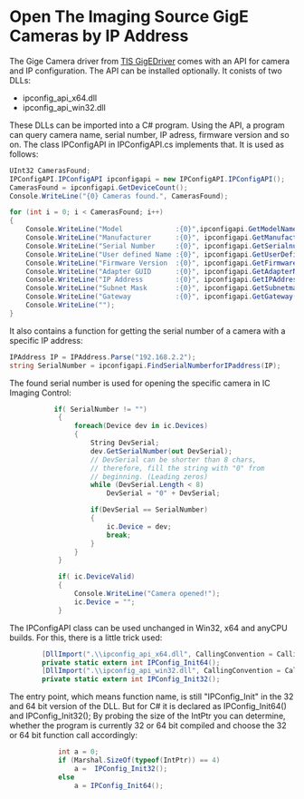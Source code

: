 # Open The Imaging Source GigE Cameras by IP Address
The Gige Camera driver from [TIS GigEDriver](https://www.theimagingsource.com/support/downloads-for-windows/device-drivers/icwdmgigetis/) comes with an API for camera and IP configuration. The API can be installed optionally.
It conists of two DLLs:
 * ipconfig_api_x64.dll
 * ipconfig_api_win32.dll

These DLLs can be imported into a C# program. Using the API, a program can query camera name, serial number, IP adress, firmware version and so on.
The class IPConfigAPI in IPConfigAPI.cs implements that. It is used as follows:
``` C#
UInt32 CamerasFound;
IPConfigAPI.IPConfigAPI ipconfigapi = new IPConfigAPI.IPConfigAPI();
CamerasFound = ipconfigapi.GetDeviceCount();
Console.WriteLine("{0} Cameras found.", CamerasFound);

for (int i = 0; i < CamerasFound; i++)
{
    Console.WriteLine("Model             :{0}",ipconfigapi.GetModelName(i));
    Console.WriteLine("Manufacturer      :{0}", ipconfigapi.GetManufacturerName(i));
    Console.WriteLine("Serial Number     :{0}", ipconfigapi.GetSerialnumber(i));
    Console.WriteLine("User defined Name :{0}", ipconfigapi.GetUserDefinedName(i));
    Console.WriteLine("Firmware Version  :{0}", ipconfigapi.GetFirmwareversion(i));
    Console.WriteLine("Adapter GUID      :{0}", ipconfigapi.GetAdapterName(i));
    Console.WriteLine("IP Address        :{0}", ipconfigapi.GetIPAddress(i).ToString());
    Console.WriteLine("Subnet Mask       :{0}", ipconfigapi.GetSubnetmask(i).ToString());
    Console.WriteLine("Gateway           :{0}", ipconfigapi.GetGateway(i).ToString());
    Console.WriteLine("");
}
```
It also contains a function for getting the serial number of a camera with a specific IP address:
``` C#
IPAddress IP = IPAddress.Parse("192.168.2.2");
string SerialNumber = ipconfigapi.FindSerialNumberforIPaddress(IP);
```
The found serial number is used for opening the specific camera in IC Imaging Control:
``` C#
           if( SerialNumber != "")
            {
                foreach(Device dev in ic.Devices)
                {
                    String DevSerial;
                    dev.GetSerialNumber(out DevSerial);
                    // DevSerial can be shorter than 8 chars, 
                    // therefore, fill the string with "0" from
                    // beginning. (Leading zeros)
                    while (DevSerial.Length < 8)
                        DevSerial = "0" + DevSerial;

                    if(DevSerial == SerialNumber)
                    {
                        ic.Device = dev;
                        break;
                    }
                }
            }

            if( ic.DeviceValid)
            {
                Console.WriteLine("Camera opened!");
                ic.Device = "";
            }
```
The IPConfigAPI class can be used unchanged in Win32, x64 and anyCPU builds. For this, there is a little trick used:
``` C#
        [DllImport(".\\ipconfig_api_x64.dll", CallingConvention = CallingConvention.Cdecl, EntryPoint = "IPConfig_Init")]
        private static extern int IPConfig_Init64();
        [DllImport(".\\ipconfig_api_win32.dll", CallingConvention = CallingConvention.Cdecl, EntryPoint = "IPConfig_Init")]
        private static extern int IPConfig_Init32();
```
The entry point, which means function name, is still "IPConfig_Init" in the 32 and 64 bit version of the DLL. But for C# it is  declared as IPConfig_Init64() and IPConfig_Init32();
By probing the size of the IntPtr you can determine, whether the program is currently 32 or 64 bit compiled and choose the 32 or 64 bit function call accordingly:

``` C#
            int a = 0;
            if (Marshal.SizeOf(typeof(IntPtr)) == 4)
                a =  IPConfig_Init32();
            else
                a = IPConfig_Init64();
``` 